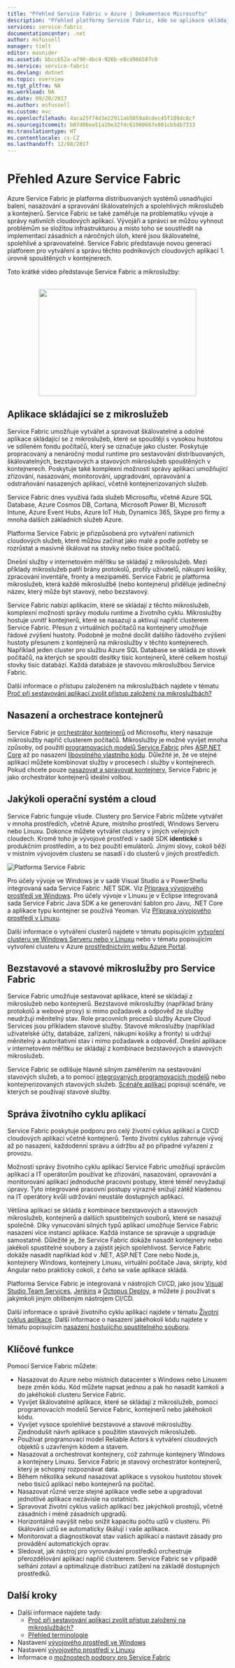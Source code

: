 ```yaml
---
title: "Přehled Service Fabric v Azure | Dokumentace Microsoftu"
description: "Přehled platformy Service Fabric, kde se aplikace skládají z mnoha mikroslužeb pro zajištění škálování a odolnosti. Service Fabric je platforma distribuovaných systémů, která slouží k sestavování škálovatelných a spolehlivých aplikací se snadnou správou pro cloud."
services: service-fabric
documentationcenter: .net
author: msfussell
manager: timlt
editor: masnider
ms.assetid: bbcc652a-a790-4bc4-926b-e8cd966587c0
ms.service: service-fabric
ms.devlang: dotnet
ms.topic: overview
ms.tgt_pltfrm: NA
ms.workload: NA
ms.date: 09/20/2017
ms.author: msfussell
ms.custom: mvc
ms.openlocfilehash: 4aca25f74d3e22911ab5059a8cdec45f189dc8cf
ms.sourcegitcommit: b07d06ea51a20e32fdc61980667e801cb5db7333
ms.translationtype: HT
ms.contentlocale: cs-CZ
ms.lasthandoff: 12/08/2017
---
```

# <a name="overview-of-azure-service-fabric"></a>Přehled Azure Service Fabric
Azure Service Fabric je platforma distribuovaných systémů usnadňující balení, nasazování a spravování škálovatelných a spolehlivých mikroslužeb a kontejnerů. Service Fabric se také zaměřuje na problematiku vývoje a správy nativních cloudových aplikací. Vývojáři a správci se můžou vyhnout problémům se složitou infrastrukturou a místo toho se soustředit na implementaci zásadních a náročných úloh, které jsou škálovatelné, spolehlivé a spravovatelné. Service Fabric představuje novou generaci platforem pro vytváření a správu těchto podnikových cloudových aplikací 1. úrovně spouštěných v kontejnerech.

Toto krátké video představuje Service Fabric a mikroslužby: <center><a target="_blank" href="https://aka.ms/servicefabricvideo">  
<img src="./media/service-fabric-overview/OverviewVid.png" WIDTH="360" HEIGHT="244">  
</a></center>

## <a name="applications-composed-of-microservices"></a>Aplikace skládající se z mikroslužeb 
Service Fabric umožňuje vytvářet a spravovat škálovatelné a odolné aplikace skládající se z mikroslužeb, které se spouštějí s vysokou hustotou ve sdíleném fondu počítačů, který se označuje jako cluster. Poskytuje propracovaný a nenáročný modul runtime pro sestavování distribuovaných, škálovatelných, bezstavových a stavových mikroslužeb spouštěných v kontejnerech. Poskytuje také komplexní možnosti správy aplikací umožňující zřizování, nasazování, monitorování, upgradování, opravování a odstraňování nasazených aplikací, včetně kontejnerizovaných služeb.

Service Fabric dnes využívá řada služeb Microsoftu, včetně Azure SQL Database, Azure Cosmos DB, Cortana, Microsoft Power BI, Microsoft Intune, Azure Event Hubs, Azure IoT Hub, Dynamics 365, Skype pro firmy a mnoha dalších základních služeb Azure.

Platforma Service Fabric je přizpůsobená pro vytváření nativních cloudových služeb, které můžou začínat jako malé a podle potřeby se rozrůstat a masivně škálovat na stovky nebo tisíce počítačů.

Dnešní služby v internetovém měřítku se skládají z mikroslužeb. Mezi příklady mikroslužeb patří brány protokolů, profily uživatelů, nákupní košíky, zpracování inventáře, fronty a mezipaměti. Service Fabric je platforma mikroslužeb, která každé mikroslužbě (nebo kontejneru) přiděluje jedinečný název, který může být stavový, nebo bezstavový.

Service Fabric nabízí aplikacím, které se skládají z těchto mikroslužeb, komplexní možnosti správy modulu runtime a životního cyklu. Mikroslužby hostuje uvnitř kontejnerů, které se nasazují a aktivují napříč clusterem Service Fabric. Přesun z virtuálních počítačů na kontejnery umožňuje řádové zvýšení hustoty. Podobně je možné docílit dalšího řádového zvýšeni hustoty přesunem z kontejnerů na mikroslužby v těchto kontejnerech. Například jeden cluster pro službu Azure SQL Database se skládá ze stovek počítačů, na kterých se spouští desítky tisíc kontejnerů, které celkem hostují stovky tisíc databází. Každá databáze je stavovou mikroslužbou Service Fabric. 

Další informace o přístupu založeném na mikroslužbách najdete v tématu [Proč při sestavování aplikací zvolit přístup založený na mikroslužbách?](service-fabric-overview-microservices.md)

## <a name="container-deployment-and-orchestration"></a>Nasazení a orchestrace kontejnerů
Service Fabric je [orchestrátor kontejnerů](service-fabric-cluster-resource-manager-introduction.md) od Microsoftu, který nasazuje mikroslužby napříč clusterem počítačů. Mikroslužby je možné vyvíjet mnoha způsoby, od použití [programovacích modelů Service Fabric](service-fabric-choose-framework.md) přes [ASP.NET Core](service-fabric-reliable-services-communication-aspnetcore.md) až po nasazení [libovolného vlastního kódu](service-fabric-deploy-existing-app.md). Důležité je, že ve stejné aplikaci můžete kombinovat služby v procesech i služby v kontejnerech. Pokud chcete pouze [nasazovat a spravovat kontejnery](service-fabric-containers-overview.md), Service Fabric je jako orchestrátor kontejnerů ideální volbou.

## <a name="any-os-any-cloud"></a>Jakýkoli operační systém a cloud
Service Fabric funguje všude. Clustery pro Service Fabric můžete vytvářet v mnoha prostředích, včetně Azure, místního prostředí, Windows Serveru nebo Linuxu. Dokonce můžete vytvářet clustery v jiných veřejných cloudech. Kromě toho je vývojové prostředí v sadě SDK **identické** s produkčním prostředím, a to bez použití emulátorů. Jinými slovy, cokoli běží v místním vývojovém clusteru se nasadí i do clusterů v jiných prostředích.

![Platforma Service Fabric][Image1]

Pro účely vývoje ve Windows je v sadě Visual Studio a v PowerShellu integrovaná sada Service Fabric .NET SDK. Viz [Příprava vývojového prostředí ve Windows](https://docs.microsoft.com/azure/service-fabric/service-fabric-get-started.md). Pro účely vývoje v Linuxu je v Eclipse integrovaná sada Service Fabric Java SDK a ke generování šablon pro Javu, .NET Core a aplikace typu kontejner se používá Yeoman. Viz [Příprava vývojového prostředí v Linuxu](https://docs.microsoft.com/azure/service-fabric/service-fabric-get-started.md).

Další informace o vytváření clusterů najdete v tématu popisujícím [vytvoření clusteru ve Windows Serveru nebo v Linuxu](service-fabric-deploy-anywhere.md) nebo v tématu popisujícím vytvoření clusteru v Azure [prostřednictvím webu Azure Portal](service-fabric-cluster-creation-via-portal.md).

## <a name="stateless-and-stateful-microservices-for-service-fabric"></a>Bezstavové a stavové mikroslužby pro Service Fabric
Service Fabric umožňuje sestavovat aplikace, které se skládají z mikroslužeb nebo kontejnerů. Bezstavové mikroslužby (například brány protokolů a webové proxy) si mimo požadavek a odpověď ze služby neudržují měnitelný stav. Role pracovních procesů služby Azure Cloud Services jsou příkladem stavové služby. Stavové mikroslužby (například uživatelské účty, databáze, zařízení, nákupní košíky a fronty) si udržují měnitelný a autoritativní stav i mimo požadavek a odpověď. Dnešní aplikace v internetovém měřítku se skládají z kombinace bezstavových a stavových mikroslužeb. 

Service Fabric se odlišuje hlavně silným zaměřením na sestavování stavových služeb, a to pomocí [integrovaných programovacích modelů](service-fabric-choose-framework.md) nebo kontejnerizovaných stavových služeb. [Scénáře aplikací](service-fabric-application-scenarios.md) popisují scénáře, ve kterých se používají stavové služby.


## <a name="application-lifecycle-management"></a>Správa životního cyklu aplikací
Service Fabric poskytuje podporu pro celý životní cyklus aplikací a CI/CD cloudových aplikací včetně kontejnerů. Tento životní cyklus zahrnuje vývoj až po nasazení, každodenní správu a údržbu až po případné vyřazení z provozu.

Možnosti správy životního cyklu aplikací Service Fabric umožňují správcům aplikací a IT operátorům používat ke zřizování, nasazování, opravování a monitorování aplikací jednoduché pracovní postupy, které téměř nevyžadují úpravy. Tyto integrované pracovní postupy výrazně snižují zátěž kladenou na IT operátory kvůli udržování neustále dostupných aplikací.

Většina aplikací se skládá z kombinace bezstavových a stavových mikroslužeb, kontejnerů a dalších spustitelných souborů, které se nasazují společně. Díky vynucování silných typů aplikací umožňuje Service Fabric nasazení více instancí aplikace. Každá instance se spravuje a upgraduje samostatně. Důležité je, že Service Fabric dokáže nasadit kontejnery nebo jakékoli spustitelné soubory a zajistit jejich spolehlivost. Service Fabric dokáže nasadit například kód v .NET, ASP.NET Core nebo Node.js, kontejnery Windows, kontejnery Linuxu, virtuální počítače Java, skripty, kód Angular nebo prakticky cokoli, z čeho se vaše aplikace skládá.

Platforma Service Fabric je integrovaná v nástrojích CI/CD, jako jsou [Visual Studio Team Services](https://www.visualstudio.com/team-services/), [Jenkins](https://jenkins.io/index.html) a [Octopus Deploy](https://octopus.com/), a můžete ji používat s jakýmkoli jiným oblíbeným nástrojem CI/CD.

Další informace o správě životního cyklu aplikací najdete v tématu [Životní cyklus aplikace](service-fabric-application-lifecycle.md). Další informace o nasazení jakéhokoli kódu najdete v tématu popisujícím [nasazení hostujícího spustitelného souboru](service-fabric-deploy-existing-app.md).

## <a name="key-capabilities"></a>Klíčové funkce
Pomocí Service Fabric můžete:

* Nasazovat do Azure nebo místních datacenter s Windows nebo Linuxem beze změn kódu. Kód můžete napsat jednou a pak ho nasadit kamkoli a do jakéhokoli clusteru Service Fabric.
* Vyvíjet škálovatelné aplikace, které se skládají z mikroslužeb, pomocí programovacích modelů Service Fabric, kontejnerů nebo jakéhokoli kódu.
* Vyvíjet vysoce spolehlivé bezstavové a stavové mikroslužby. Zjednodušit návrh aplikace s použitím stavových mikroslužeb. 
* Používat programovací model Reliable Actors k vytváření cloudových objektů s uzavřeným kódem a stavem.
* Nasazovat a orchestrovat kontejnery, což zahrnuje kontejnery Windows a kontejnery Linuxu. Service Fabric je stavový orchestrátor kontejnerů, který je schopný rozpoznávat data.
* Během několika sekund nasazovat aplikace s vysokou hustotou stovek nebo tisíců aplikací nebo kontejnerů na počítač.
* Nasazovat různé verze stejné aplikace vedle sebe a upgradovat jednotlivé aplikace nezávisle na ostatních.
* Spravovat životní cyklus vašich aplikací bez jakýchkoli prostojů, včetně zásadních i méně zásadních upgradů.
* Horizontálně navýšit nebo snížit kapacitu počtu uzlů v clusteru. Při škálování uzlů se automaticky škálují i vaše aplikace.
* Monitorovat a diagnostikovat stav vašich aplikací a nastavit zásady pro provádění automatických oprav.
* Sledovat, jak nástroj pro vyrovnávání prostředků orchestruje přerozdělování aplikací napříč clusterem. Service Fabric se v případě selhání zotaví a optimalizuje distribuci zatížení na základě dostupných prostředků.

<!--Every topic should have next steps and links to the next logical set of content to keep the customer engaged-->
## <a name="next-steps"></a>Další kroky
* Další informace najdete tady:
  * [Proč při sestavování aplikací zvolit přístup založený na mikroslužbách?](service-fabric-overview-microservices.md)
  * [Přehled terminologie](service-fabric-technical-overview.md)
* Nastavení [vývojového prostředí ve Windows](service-fabric-get-started.md)  
* Nastavení [vývojového prostředí v Linuxu](service-fabric-get-started-linux.md)
* Informace o [možnostech podpory pro Service Fabric](service-fabric-support.md)

[Image1]: media/service-fabric-overview/Service-Fabric-Overview.png
